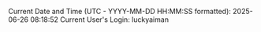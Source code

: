 Current Date and Time (UTC - YYYY-MM-DD HH:MM:SS formatted): 2025-06-26 08:18:52
Current User's Login: luckyaiman
